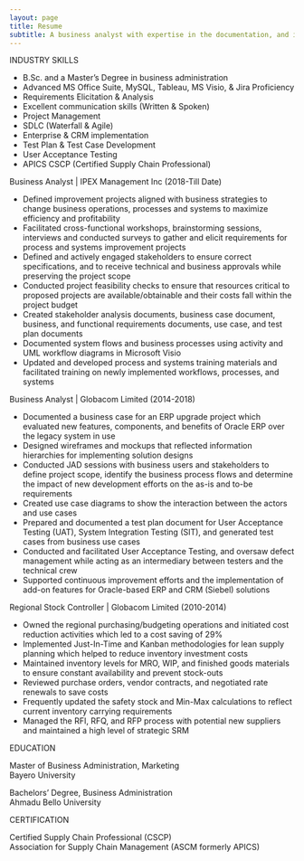```yaml
---
layout: page
title: Resume
subtitle: A business analyst with expertise in the documentation, and implementation of system and process improvements, and in leading cross-functional teams to drive the achievement of business objectives. An outstanding communicator with project management skills seeking the opportunity to utilize his skills and experience in a product development role.
---
```


INDUSTRY SKILLS

-	B.Sc. and a Master’s Degree in business administration
-	Advanced MS Office Suite, MySQL, Tableau, MS Visio, & Jira Proficiency
-	Requirements Elicitation & Analysis
-	Excellent communication skills (Written & Spoken)
-	Project Management
-	SDLC (Waterfall & Agile)
-	Enterprise & CRM implementation
-	Test Plan & Test Case Development
-	User Acceptance Testing
-	APICS CSCP (Certified Supply Chain Professional)


Business Analyst | 			   	    IPEX Management Inc             	   (2018-Till Date)

- Defined improvement projects aligned with business strategies to change business operations, processes and systems to maximize efficiency and profitability 
- Facilitated cross-functional workshops, brainstorming sessions, interviews and conducted surveys to gather and elicit requirements for process and systems improvement projects 
- Defined and actively engaged stakeholders to ensure correct specifications, and to receive technical and  business approvals while preserving the project scope 
- Conducted project feasibility checks to ensure that resources critical to proposed projects are available/obtainable and their costs fall within the project budget
- Created stakeholder analysis documents, business case document, business, and functional requirements documents, use case, and test plan documents
- Documented system flows and business processes using activity and UML workflow diagrams in Microsoft Visio
- Updated and developed process and systems training materials and facilitated training on newly implemented workflows, processes, and systems


Business Analyst |					Globacom Limited         (2014-2018)

- Documented a business case for an ERP upgrade project which evaluated new features, components, and benefits of Oracle ERP over the legacy system in use 
- Designed wireframes and mockups that reflected information hierarchies for implementing solution designs
- Conducted JAD sessions with business users and stakeholders to define project scope, identify the business process flows and determine the impact of new development efforts on the as-is and to-be requirements
- Created use case diagrams to show the interaction between the actors and use cases
- Prepared and documented a test plan document for User Acceptance Testing (UAT), System Integration Testing (SIT), and generated test cases from business use cases 
- Conducted and facilitated User Acceptance Testing, and oversaw defect management while acting as an intermediary between testers and the technical crew
- Supported continuous improvement efforts and the implementation of add-on features for Oracle-based ERP and CRM (Siebel) solutions 


Regional Stock Controller |	        		     Globacom Limited                   (2010-2014)

- Owned the regional purchasing/budgeting operations and initiated cost reduction activities which led to a cost saving of 29%
- Implemented Just-In-Time and Kanban methodologies for lean supply planning which helped to reduce inventory investment costs
- Maintained inventory levels for MRO, WIP, and finished goods materials to ensure constant availability and prevent stock-outs
- Reviewed purchase orders, vendor contracts, and negotiated rate renewals to save costs
- Frequently updated the safety stock and Min-Max calculations to reflect current inventory carrying requirements
- Managed the RFI, RFQ, and RFP process with potential new suppliers and maintained a high level of strategic SRM


EDUCATION

Master of Business Administration, Marketing     						     
Bayero University

Bachelors’ Degree, Business Administration 							     
Ahmadu Bello University


CERTIFICATION

Certified Supply Chain Professional (CSCP) 						    	     
Association for Supply Chain Management (ASCM formerly APICS)

